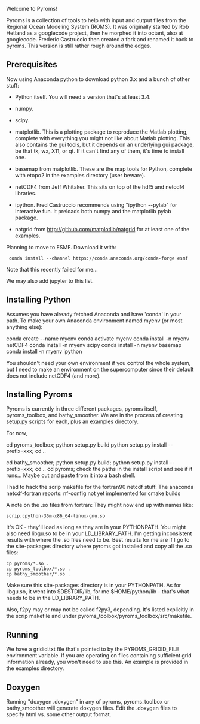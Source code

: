 Welcome to Pyroms!

Pyroms is a collection of tools to help with input and output files
from the Regional Ocean Modeling System (ROMS). It was originally
started by Rob Hetland as a googlecode project, then he morphed it
into octant, also at googlecode. Frederic Castruccio then created a
fork and renamed it back to pyroms. This version is still rather
rough around the edges.

Prerequisites
-------------

Now using Anaconda python to download python 3.x and a bunch of other stuff:

   * Python itself. You will need a version that's at least 3.4.

   * numpy.

   * scipy.

   * matplotlib. This is a plotting package to reproduce the Matlab
     plotting, complete with everything you might not like about
     Matlab plotting. This also contains the gui tools, but it
     depends on an underlying gui package, be that tk, wx, X11, or
     qt. If it can't find any of them, it's time to install one.

   * basemap from matplotlib. These are the map tools for Python,
     complete with etopo2 in the examples directory (user beware).

   * netCDF4 from Jeff Whitaker. This sits on top of the hdf5 and
     netcdf4 libraries.

   * ipython. Fred Castruccio recommends using "ipython --pylab" for
     interactive fun. It preloads both numpy and the matplotlib
     pylab package.

   * natgrid from http://github.com/matplotlib/natgrid for at least
     one of the examples.

Planning to move to ESMF. Download it with:

     conda install --channel https://conda.anaconda.org/conda-forge esmf

Note that this recently failed for me...

We may also add jupyter to this list.

Installing Python
-----------------

Assumes you have already fetched Anaconda and have 'conda' in your path.
To make your own Anaconda environment named myenv (or most anything else):

  conda create --name myenv
  conda activate myenv
  conda install -n myenv netCDF4
  conda install -n myenv scipy
  conda install -n myenv basemap
  conda install -n myenv ipython

You shouldn't need your own environment if you control the whole system,
but I need to make an environment on the supercomputer since their default
does not include netCDF4 (and more).

Installing Pyroms
-----------------

Pyroms is currently in three different packages, pyroms itself,
pyroms_toolbox, and bathy_smoother. We are in the process of creating
setup.py scripts for each, plus an examples directory.

For now,

  cd pyroms_toolbox; python setup.py build
                     python setup.py install --prefix=xxx;
                     cd ..

  cd bathy_smoother; python setup.py build;
                     python setup.py install --prefix=xxx;
                     cd ..
  cd pyroms; check the paths in the install script and see if it runs...
             Maybe cut and paste from it into a bash shell.

I had to hack the scrip makefile for the fortran90 netcdf stuff. The
anaconda netcdf-fortran reports:
    nf-config not yet implemented for cmake builds

A note on the .so files from fortran: They might now end up with names like:

    scrip.cpython-35m-x86_64-linux-gnu.so

It's OK - they'll load as long as they are in your PYTHONPATH. You might
also need libgu.so to be in your LD_LIBRARY_PATH. I'm getting inconsistent
results with where the .so files need to be. Best results for me are if I go
to the site-packages directory where pyroms got installed and copy all the
.so files:

    cp pyroms/*.so .
    cp pyroms_toolbox/*.so .
    cp bathy_smoother/*.so .

Make sure this site-packages directory is in your PYTHONPATH. As for
libgu.so, it went into $DESTDIR/lib, for me $HOME/python/lib - that's
what needs to be in the LD_LIBRARY_PATH.

Also, f2py may or may not be called f2py3, depending. It's listed explicitly
in the scrip makefile and under pyroms_toolbox/pyroms_toolbox/src/makefile.

Running
-------

We have a gridid.txt file that's pointed to by the PYROMS_GRIDID_FILE
environment variable. If you are operating on files containing
sufficient grid information already, you won't need to use this.
An example is provided in the examples directory.


Doxygen
-------

Running "doxygen .doxygen" in any of pyroms, pyroms_toolbox or
bathy_smoother will generate doxygen files. Edit the .doxygen files to
specify html vs. some other output format.
